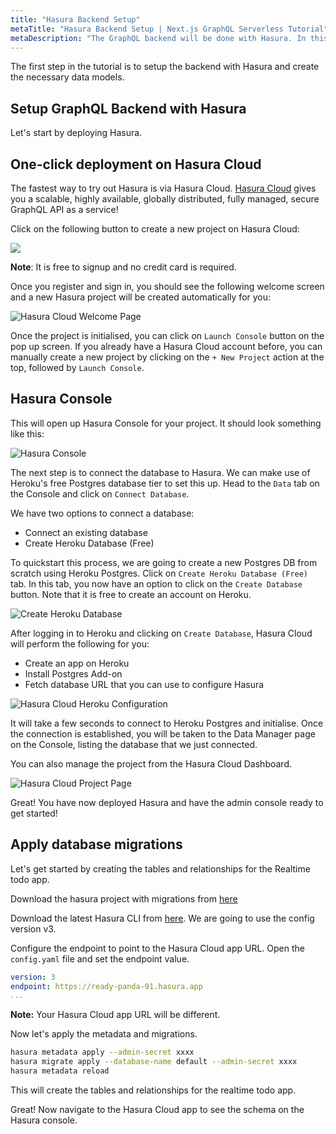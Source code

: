 ```yaml
---
title: "Hasura Backend Setup"
metaTitle: "Hasura Backend Setup | Next.js GraphQL Serverless Tutorial"
metaDescription: "The GraphQL backend will be done with Hasura. In this step we will apply database migrations."
---
```


The first step in the tutorial is to setup the backend with Hasura and create the necessary data models.

## Setup GraphQL Backend with Hasura

Let's start by deploying Hasura.

## One-click deployment on Hasura Cloud

The fastest way to try out Hasura is via Hasura Cloud. [Hasura Cloud](https://hasura.io/cloud/) gives you a scalable, highly available, globally distributed, fully managed, secure GraphQL API as a service!

Click on the following button to create a new project on Hasura Cloud:

<a href="https://cloud.hasura.io/?pg=learn-hasura-backend&plcmt=body&tech=default" target="_blank"><img src="https://graphql-engine-cdn.hasura.io/assets/main-site/deploy-hasura-cloud.png" /></a>

**Note**: It is free to signup and no credit card is required.

Once you register and sign in, you should see the following welcome screen and a new Hasura project will be created automatically for you:

![Hasura Cloud Welcome Page](https://graphql-engine-cdn.hasura.io/learn-hasura/assets/graphql-hasura/hasura-cloud-welcome.png)

Once the project is initialised, you can click on `Launch Console` button on the pop up screen. If you already have a Hasura Cloud account before, you can manually create a new project by clicking on the `+ New Project` action at the top, followed by `Launch Console`.

## Hasura Console

This will open up Hasura Console for your project. It should look something like this:

![Hasura Console](https://graphql-engine-cdn.hasura.io/learn-hasura/assets/graphql-hasura/hasura-console.png)

The next step is to connect the database to Hasura. We can make use of Heroku's free Postgres database tier to set this up. Head to the `Data` tab on the Console and click on `Connect Database`.

We have two options to connect a database:

- Connect an existing database
- Create Heroku Database (Free)

To quickstart this process, we are going to create a new Postgres DB from scratch using Heroku Postgres. Click on `Create Heroku Database (Free)` tab. In this tab, you now have an option to click on the `Create Database` button. Note that it is free to create an account on Heroku.

![Create Heroku Database](https://graphql-engine-cdn.hasura.io/learn-hasura/assets/graphql-hasura/create-heroku-database.png)

After logging in to Heroku and clicking on `Create Database`, Hasura Cloud will perform the following for you:

- Create an app on Heroku
- Install Postgres Add-on
- Fetch database URL that you can use to configure Hasura

![Hasura Cloud Heroku Configuration](https://graphql-engine-cdn.hasura.io/learn-hasura/assets/graphql-hasura/hasura-cloud-heroku-setup.png)

It will take a few seconds to connect to Heroku Postgres and initialise. Once the connection is established, you will be taken to the Data Manager page on the Console, listing the database that we just connected.

You can also manage the project from the Hasura Cloud Dashboard.

![Hasura Cloud Project Page](https://graphql-engine-cdn.hasura.io/learn-hasura/assets/graphql-hasura/hasura-cloud-project-page.png)

Great! You have now deployed Hasura and have the admin console ready to get started!

## Apply database migrations

Let's get started by creating the tables and relationships for the Realtime todo app.

Download the hasura project with migrations from [here](https://hasura.io/learn/graphql/nextjs-fullstack-serverless/hasura.zip)

Download the latest Hasura CLI from [here](https://hasura.io/docs/latest/graphql/core/hasura-cli/install-hasura-cli.html#install-hasura-cli). We are going to use the config version v3.

Configure the endpoint to point to the Hasura Cloud app URL. Open the `config.yaml` file and set the endpoint value.

```yaml
version: 3
endpoint: https://ready-panda-91.hasura.app
...
```

**Note:** Your Hasura Cloud app URL will be different.

Now let's apply the metadata and migrations.

```bash
hasura metadata apply --admin-secret xxxx
hasura migrate apply --database-name default --admin-secret xxxx
hasura metadata reload
```

This will create the tables and relationships for the realtime todo app.

Great! Now navigate to the Hasura Cloud app to see the schema on the Hasura console.
